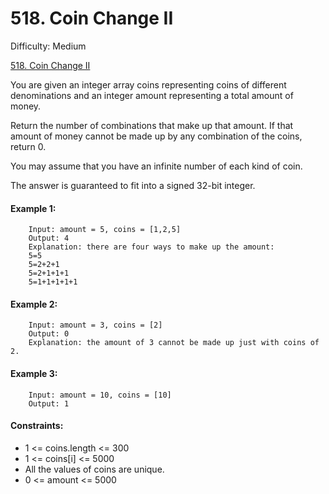 # 518. Coin Change II

Difficulty: Medium

[518. Coin Change II](https://leetcode.com/problems/coin-change-ii)

You are given an integer array coins representing coins of different denominations and an integer amount representing a total amount of money.

Return the number of combinations that make up that amount. If that amount of money cannot be made up by any combination of the coins, return 0.

You may assume that you have an infinite number of each kind of coin.

The answer is guaranteed to fit into a signed 32-bit integer.

#### Example 1:
```
    Input: amount = 5, coins = [1,2,5]
    Output: 4
    Explanation: there are four ways to make up the amount:
    5=5
    5=2+2+1
    5=2+1+1+1
    5=1+1+1+1+1
```


#### Example 2:
```
    Input: amount = 3, coins = [2]
    Output: 0
    Explanation: the amount of 3 cannot be made up just with coins of 2.
```

#### Example 3:
```
    Input: amount = 10, coins = [10]
    Output: 1
```

#### Constraints:
 - 1 <= coins.length <= 300
 - 1 <= coins[i] <= 5000
 - All the values of coins are unique.
 - 0 <= amount <= 5000
